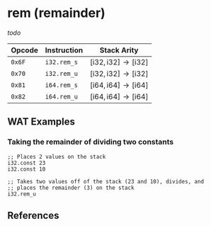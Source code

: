 
# rem (remainder)

_todo_



| Opcode | Instruction | Stack Arity |
|--------|-------------|-------------|
| `0x6F` | `i32.rem_s` | $[ \mathsf{i32}, \mathsf{i32} ] \to [ \mathsf{i32} ]$ |
| `0x70` | `i32.rem_u` | $[ \mathsf{i32}, \mathsf{i32} ] \to [ \mathsf{i32} ]$ |
| `0x81` | `i64.rem_s` | $[ \mathsf{i64}, \mathsf{i64} ] \to [ \mathsf{i64} ]$ |
| `0x82` | `i64.rem_u` | $[ \mathsf{i64}, \mathsf{i64} ] \to [ \mathsf{i64} ]$ |



## WAT Examples

### Taking the remainder of dividing two constants

```wasm
;; Places 2 values on the stack
i32.const 23
i32.const 10

;; Takes two values off of the stack (23 and 10), divides, and
;; places the remainder (3) on the stack
i32.rem_u
```



## References

[^§2.4.1]: _WebAssembly Core Specification, Structure, Numeric Instructions_ - <https://www.w3.org/TR/wasm-core-2/syntax/instructions.html#numeric-instructions>
[^§4.3.2.8]: _WebAssembly Core Specification, Execution, Numerics, Integer Operations, irem_un_ - <https://webassembly.github.io/spec/core/bikeshed/#-hrefop-irem-umathrmirem_u_n-i_1-i_2>
[^§4.3.2.9]: _WebAssembly Core Specification, Execution, Numerics, Integer Operations, irem_sn_ - <https://webassembly.github.io/spec/core/bikeshed/#-hrefop-irem-smathrmirem_s_n-i_1-i_2>

